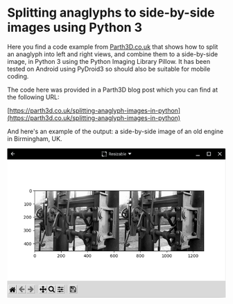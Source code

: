 # Splitting anaglyphs to side-by-side images using Python 3

Here you find a code example from [Parth3D.co.uk](https://parth3d.co.uk/) that shows how to split an anaglyph into left and right views, and combine them to a side-by-side image, in Python 3 using the Python Imaging Library Pillow. It has been tested on Android using PyDroid3 so should also be suitable for mobile coding.

The code here was provided in a Parth3D blog post which you can find at the following URL:

[https://parth3d.co.uk/splitting-anaglyph-images-in-python](https://parth3d.co.uk/splitting-anaglyph-images-in-python)

And here's an example of the output: a side-by-side image of an old engine in Birmingham, UK.

![The side-by-side output by the Python code](./glyphsplitwindow.png)
